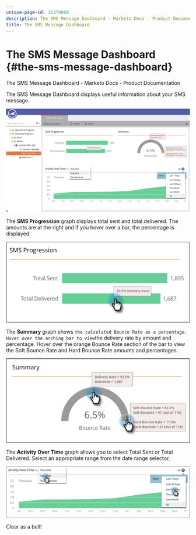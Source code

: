 ```yaml
---
unique-page-id: 11379060
description: The SMS Message Dashboard - Marketo Docs - Product Documentation
title: The SMS Message Dashboard
---
```


# The SMS Message Dashboard {#the-sms-message-dashboard}

The SMS Message Dashboard - Marketo Docs - Product Documentation

The SMS Message Dashboard displays useful information about your SMS message.

![](assets/converted-dashboard-image.png)

The **SMS Progression** graph displays total sent and total delivered. The amounts are at the right and if you hover over a bar, the percentage is displayed.

![](assets/sms-progression-hand-border.png)

The **Summary** graph shows `the calculated Bounce Rate as a percentage. Hover over the arching bar to view`the delivery rate by amount and percentage. Hover over the orange Bounce Rate section of the bar to view the Soft Bounce Rate and Hard Bounce Rate amounts and percentages.

![](assets/hover-over-summary-hands-thin-border.png)

The **Activity Over Time** graph allows you to select Total Sent or Total Delivered. Select an appropriate range from the date range selector.

![](assets/activity-over-time-hands.png)

Clear as a bell!
